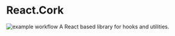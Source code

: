 # React.Cork
![example workflow](https://github.com/hjrdave/React.Cork/actions/workflows/npm-publish.yml/badge.svg)
A React based library for hooks and utilities.
